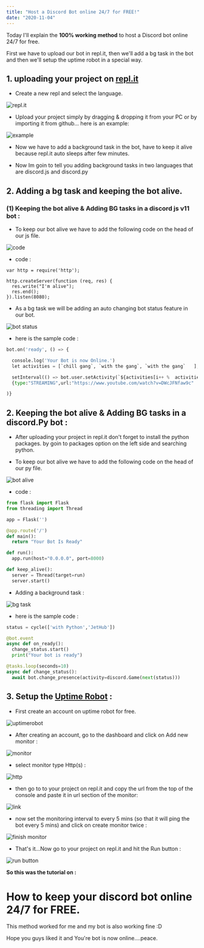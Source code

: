 ```yaml
---
title: "Host a Discord Bot online 24/7 for FREE!"
date: "2020-11-04"
---
```


Today I'll explain the **100% working method** to host a Discord bot online 24/7 for free.

First we have to upload our bot in repl.it, then we'll add a bg task in the bot and then we'll setup the uptime robot in a special way.

## 1. uploading your project on [repl.it](https://medium.com/r/?url=https%3A%2F%2Frepl.it)

- Create a new repl and select the language.

![repl.it](https://cdn-images-1.medium.com/max/800/1*JczKvkb6zEhFmQ7YrDcQqg.png)

- Upload your project simply by dragging & dropping it from your PC or by importing it from github… here is an example:

![example](https://cdn-images-1.medium.com/max/800/1*0sKyXF2dABIbqDD0fJDWqg.png)

- Now we have to add a background task in the bot, have to keep it alive because repl.it auto sleeps after few minutes.

- Now Im goin to tell you adding background tasks in two languages that are discord.js and discord.py

## 2. Adding a bg task and keeping the bot alive.

### (1) Keeping the bot alive & Adding BG tasks in a discord js v11 bot :

- To keep our bot alive we have to add the following code on the head of our js file.

![code](https://cdn-images-1.medium.com/max/800/1*qOJISI2acK5l6u9Ymz-y6Q.png)

- code :

```
var http = require('http');  

http.createServer(function (req, res) {   
  res.write("I'm alive");   
  res.end(); 
}).listen(8080);
```

- As a bg task we will be adding an auto changing bot status feature in our bot.

![bot status](https://cdn-images-1.medium.com/max/800/1*JTDqhdhjYXPNhxV-eKYmDw.png)

- here is the sample code :

```py
bot.on('ready', () => {

  console.log('Your Bot is now Online.')
  let activities = [`chill gang`, `with the gang`, `with the gang`   ],i = 0;

  setInterval(() => bot.user.setActivity(`${activities[i++ %  activities.length]}`,  
  {type:"STREAMING",url:"https://www.youtube.com/watch?v=DWcJFNfaw9c"  }), 5000)

)}
```

## 2. Keeping the bot alive & Adding BG tasks in a discord.Py bot :

- After uploading your project in repl.it don't forget to install the python packages. by goin to packages option on the left side and searching python.

- To keep our bot alive we have to add the following code on the head of our py file.

![bot alive](https://cdn-images-1.medium.com/max/800/1*Dco0LdiojvGFhEnUf_frwA.png)

- code :

```py
from flask import Flask
from threading import Thread

app = Flask('')

@app.route('/')
def main():
  return "Your Bot Is Ready"

def run():
  app.run(host="0.0.0.0", port=8000)

def keep_alive():
  server = Thread(target=run)
  server.start()
```

- Adding a background task :

![bg task](https://cdn-images-1.medium.com/max/800/1*txLPy38FXtGQa0X7fawTdg.png)

- here is the sample code :

```py
status = cycle(['with Python','JetHub'])

@bot.event
async def on_ready():
  change_status.start()
  print("Your bot is ready")

@tasks.loop(seconds=10)
async def change_status():
  await bot.change_presence(activity=discord.Game(next(status)))
```

## 3. Setup the [Uptime Robot](https://medium.com/r/?url=https%3A%2F%2Fuptimerobot.com) :

- First create an account on uptime robot for free.

![uptimerobot](https://cdn-images-1.medium.com/max/800/1*i4lsl5yn_OrgJ9b0JhQ0dw.png)

- After creating an account, go to the dashboard and click on Add new monitor :

![monitor](https://cdn-images-1.medium.com/max/800/1*u5mz5gZBjONNNyGojoSWug.png)

- select monitor type Http(s) :

![http](https://cdn-images-1.medium.com/max/800/1*dAw9_wEcCTsRaQ5iBaGM3A.png)

- then go to to your project on repl.it and copy the url from the top of the console and paste it in url section of the monitor:

![link](https://cdn-images-1.medium.com/max/800/1*ibsVa1qYSHeOh9_xQ8RjcQ.png)

- now set the monitoring interval to every 5 mins (so that it will ping the bot every 5 mins) and click on create monitor twice :

![finish monitor](https://cdn-images-1.medium.com/max/800/1*-pue7Vm9fNbayWVIxmoW5g.png)

- That's it…Now go to your project on repl.it and hit the Run button :

![run button](https://cdn-images-1.medium.com/max/800/1*TFJU43alnxdiII5hJpjYUw.png)

**So this was the tutorial on :**

# How to keep your discord bot online 24/7 for FREE.

This method worked for me and my bot is also working fine :D

Hope you guys liked it and You're bot is now online….peace.
